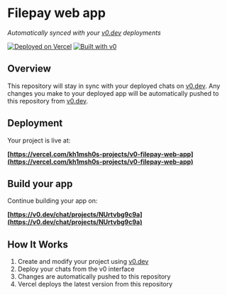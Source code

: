 # Filepay web app

*Automatically synced with your [v0.dev](https://v0.dev) deployments*

[![Deployed on Vercel](https://img.shields.io/badge/Deployed%20on-Vercel-black?style=for-the-badge&logo=vercel)](https://vercel.com/kh1msh0s-projects/v0-filepay-web-app)
[![Built with v0](https://img.shields.io/badge/Built%20with-v0.dev-black?style=for-the-badge)](https://v0.dev/chat/projects/NUrtvbg9c9a)

## Overview

This repository will stay in sync with your deployed chats on [v0.dev](https://v0.dev).
Any changes you make to your deployed app will be automatically pushed to this repository from [v0.dev](https://v0.dev).

## Deployment

Your project is live at:

**[https://vercel.com/kh1msh0s-projects/v0-filepay-web-app](https://vercel.com/kh1msh0s-projects/v0-filepay-web-app)**

## Build your app

Continue building your app on:

**[https://v0.dev/chat/projects/NUrtvbg9c9a](https://v0.dev/chat/projects/NUrtvbg9c9a)**

## How It Works

1. Create and modify your project using [v0.dev](https://v0.dev)
2. Deploy your chats from the v0 interface
3. Changes are automatically pushed to this repository
4. Vercel deploys the latest version from this repository
